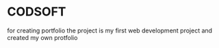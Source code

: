 # CODSOFT
for creating portfolio
the project is my first web development project and created  my own protfolio
